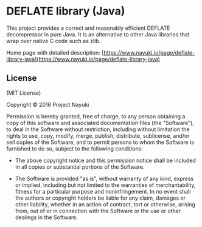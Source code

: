 DEFLATE library (Java)
======================

This project provides a correct and reasonably efficient DEFLATE decompressor in pure Java.
It is an alternative to other Java libraries that wrap over native C code such as zlib.

Home page with detailed description: [https://www.nayuki.io/page/deflate-library-java](https://www.nayuki.io/page/deflate-library-java)


License
-------

(MIT License)

Copyright © 2016 Project Nayuki

Permission is hereby granted, free of charge, to any person obtaining a copy of
this software and associated documentation files (the "Software"), to deal in
the Software without restriction, including without limitation the rights to
use, copy, modify, merge, publish, distribute, sublicense, and/or sell copies of
the Software, and to permit persons to whom the Software is furnished to do so,
subject to the following conditions:

* The above copyright notice and this permission notice shall be included in
  all copies or substantial portions of the Software.

* The Software is provided "as is", without warranty of any kind, express or
  implied, including but not limited to the warranties of merchantability,
  fitness for a particular purpose and noninfringement. In no event shall the
  authors or copyright holders be liable for any claim, damages or other
  liability, whether in an action of contract, tort or otherwise, arising from,
  out of or in connection with the Software or the use or other dealings in the
  Software.
